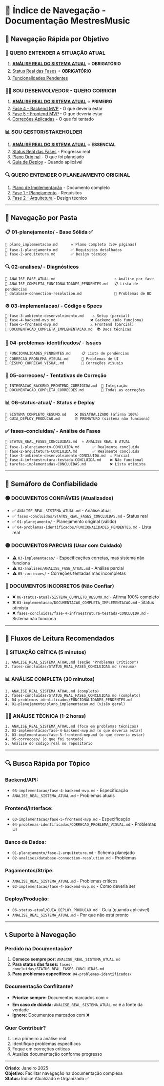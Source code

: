 # 🧭 Índice de Navegação - Documentação MestresMusic

## 🎯 **Navegação Rápida por Objetivo**

### **🚨 QUERO ENTENDER A SITUAÇÃO ATUAL**
1. **[ANÁLISE REAL DO SISTEMA ATUAL](ANALISE_REAL_SISTEMA_ATUAL.md)** ⭐ **OBRIGATÓRIO**
2. [Status Real das Fases](fases-concluidas/STATUS_REAL_FASES_CONCLUIDAS.md) ⭐ **OBRIGATÓRIO**
3. [Funcionalidades Pendentes](04-problemas-identificados/FUNCIONALIDADES_PENDENTES.md)

### **👨‍💻 SOU DESENVOLVEDOR - QUERO CORRIGIR**
1. **[ANÁLISE REAL DO SISTEMA ATUAL](ANALISE_REAL_SISTEMA_ATUAL.md)** ⭐ **PRIMEIRO**
2. [Fase 4 - Backend MVP](03-implementacao/fase-4-backend-mvp.md) - O que deveria estar
3. [Fase 5 - Frontend MVP](03-implementacao/fase-5-frontend-mvp.md) - O que deveria estar
4. [Correções Aplicadas](05-correcoes/DOCUMENTACAO_COMPLETA_CORRECOES.md) - O que foi tentado

### **📊 SOU GESTOR/STAKEHOLDER**
1. **[ANÁLISE REAL DO SISTEMA ATUAL](ANALISE_REAL_SISTEMA_ATUAL.md)** ⭐ **ESSENCIAL**
2. [Status Real das Fases](fases-concluidas/STATUS_REAL_FASES_CONCLUIDAS.md) - Progresso real
3. [Plano Original](01-planejamento/plano_implementacao.md) - O que foi planejado
4. [Guia de Deploy](06-status-atual/GUIA_DEPLOY_PRODUCAO.md) - Quando aplicável

### **🔍 QUERO ENTENDER O PLANEJAMENTO ORIGINAL**
1. [Plano de Implementação](01-planejamento/plano_implementacao.md) - Documento completo
2. [Fase 1 - Planejamento](01-planejamento/fase-1-planejamento.md) - Requisitos
3. [Fase 2 - Arquitetura](01-planejamento/fase-2-arquitetura.md) - Design técnico

---

## 📁 **Navegação por Pasta**

### **📋 01-planejamento/** - Base Sólida ✅
```
📄 plano_implementacao.md      ⭐ Plano completo (50+ páginas)
📄 fase-1-planejamento.md      ✅ Requisitos detalhados
📄 fase-2-arquitetura.md       ✅ Design técnico
```

### **🔍 02-analises/** - Diagnósticos
```
📄 ANALISE_FASE_ATUAL.md                           ⚠️ Análise por fase
📄 ANALISE_COMPLETA_FUNCIONALIDADES_PENDENTES.md   📋 Lista de pendências
📄 database-connection-resolution.md               🔧 Problemas de BD
```

### **⚙️ 03-implementacao/** - Código e Specs
```
📄 fase-3-ambiente-desenvolvimento.md    ⚠️ Setup (parcial)
📄 fase-4-backend-mvp.md                ❌ Backend (não funciona)
📄 fase-5-frontend-mvp.md               ⚠️ Frontend (parcial)
📄 DOCUMENTACAO_COMPLETA_IMPLEMENTACAO.md  📚 Docs técnicas
```

### **🚨 04-problemas-identificados/** - Issues
```
📄 FUNCIONALIDADES_PENDENTES.md     📋 Lista de pendências
📄 CORRECAO_PROBLEMA_VISUAL.md      🎨 Problemas de UI
📄 RESUMO_CORRECAO_VISUAL.md        🎨 Correções visuais
```

### **🔧 05-correcoes/** - Tentativas de Correção
```
📄 INTEGRACAO_BACKEND_FRONTEND_CORRIGIDA.md  🔗 Integração
📄 DOCUMENTACAO_COMPLETA_CORRECOES.md        📝 Todas as correções
```

### **📊 06-status-atual/** - Status e Deploy
```
📄 SISTEMA_COMPLETO_RESUMO.md    ❌ DESATUALIZADO (afirma 100%)
📄 GUIA_DEPLOY_PRODUCAO.md       ⏰ PREMATURO (sistema não funciona)
```

### **✅ fases-concluidas/** - Análise de Fases
```
📄 STATUS_REAL_FASES_CONCLUIDAS.md  ⭐ ANÁLISE REAL E ATUAL
📄 fase-1-planejamento-CONCLUIDA.md      ✅ Realmente concluída
📄 fase-2-arquitetura-CONCLUIDA.md       ✅ Realmente concluída
📄 fase-3-ambiente-desenvolvimento-CONCLUIDA.md  ⚠️ Parcial
📄 fase-4-infraestrutura-testada-CONCLUIDA.md    ❌ Não funcional
📄 tarefas-implementadas-CONCLUIDAS.md           ❌ Lista otimista
```

---

## 🚦 **Semáforo de Confiabilidade**

### **🟢 DOCUMENTOS CONFIÁVEIS (Atualizados)**
- ✅ `ANALISE_REAL_SISTEMA_ATUAL.md` - Análise atual
- ✅ `fases-concluidas/STATUS_REAL_FASES_CONCLUIDAS.md` - Status real
- ✅ `01-planejamento/` - Planejamento original (válido)
- ✅ `04-problemas-identificados/FUNCIONALIDADES_PENDENTES.md` - Lista real

### **🟡 DOCUMENTOS PARCIAIS (Usar com Cuidado)**
- ⚠️ `03-implementacao/` - Especificações corretas, mas sistema não funciona
- ⚠️ `02-analises/ANALISE_FASE_ATUAL.md` - Análise parcial
- ⚠️ `05-correcoes/` - Correções tentadas mas incompletas

### **🔴 DOCUMENTOS INCORRETOS (Não Confiar)**
- ❌ `06-status-atual/SISTEMA_COMPLETO_RESUMO.md` - Afirma 100% completo
- ❌ `03-implementacao/DOCUMENTACAO_COMPLETA_IMPLEMENTACAO.md` - Status otimista
- ❌ `fases-concluidas/fase-4-infraestrutura-testada-CONCLUIDA.md` - Sistema não funciona

---

## 🎯 **Fluxos de Leitura Recomendados**

### **🚨 SITUAÇÃO CRÍTICA (5 minutos)**
```
1. ANALISE_REAL_SISTEMA_ATUAL.md (seção "Problemas Críticos")
2. fases-concluidas/STATUS_REAL_FASES_CONCLUIDAS.md (resumo)
```

### **📊 ANÁLISE COMPLETA (30 minutos)**
```
1. ANALISE_REAL_SISTEMA_ATUAL.md (completo)
2. fases-concluidas/STATUS_REAL_FASES_CONCLUIDAS.md (completo)
3. 04-problemas-identificados/FUNCIONALIDADES_PENDENTES.md
4. 01-planejamento/plano_implementacao.md (visão geral)
```

### **👨‍💻 ANÁLISE TÉCNICA (1-2 horas)**
```
1. ANALISE_REAL_SISTEMA_ATUAL.md (foco em problemas técnicos)
2. 03-implementacao/fase-4-backend-mvp.md (o que deveria estar)
3. 03-implementacao/fase-5-frontend-mvp.md (o que deveria estar)
4. 05-correcoes/ (o que foi tentado)
5. Análise do código real no repositório
```

---

## 🔍 **Busca Rápida por Tópico**

### **Backend/API:**
- `03-implementacao/fase-4-backend-mvp.md` - Especificação
- `ANALISE_REAL_SISTEMA_ATUAL.md` - Problemas atuais

### **Frontend/Interface:**
- `03-implementacao/fase-5-frontend-mvp.md` - Especificação
- `04-problemas-identificados/CORRECAO_PROBLEMA_VISUAL.md` - Problemas UI

### **Banco de Dados:**
- `01-planejamento/fase-2-arquitetura.md` - Schema planejado
- `02-analises/database-connection-resolution.md` - Problemas

### **Pagamentos/Stripe:**
- `ANALISE_REAL_SISTEMA_ATUAL.md` - Problemas críticos
- `03-implementacao/fase-4-backend-mvp.md` - Como deveria ser

### **Deploy/Produção:**
- `06-status-atual/GUIA_DEPLOY_PRODUCAO.md` - Guia (quando aplicável)
- `ANALISE_REAL_SISTEMA_ATUAL.md` - Por que não está pronto

---

## 📞 **Suporte à Navegação**

### **Perdido na Documentação?**
1. **Comece sempre por:** `ANALISE_REAL_SISTEMA_ATUAL.md`
2. **Para status das fases:** `fases-concluidas/STATUS_REAL_FASES_CONCLUIDAS.md`
3. **Para problemas específicos:** `04-problemas-identificados/`

### **Documentação Conflitante?**
- **Priorize sempre:** Documentos marcados com ⭐
- **Em caso de dúvida:** `ANALISE_REAL_SISTEMA_ATUAL.md` é a fonte da verdade
- **Ignore:** Documentos marcados com ❌

### **Quer Contribuir?**
1. Leia primeiro a análise real
2. Identifique problemas específicos
3. Foque em correções críticas
4. Atualize documentação conforme progresso

---

**Criado:** Janeiro 2025  
**Objetivo:** Facilitar navegação na documentação complexa  
**Status:** Índice Atualizado e Organizado ✅